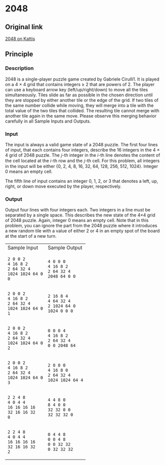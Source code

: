 # 2048

## Original link

[2048 on Kattis](https://open.kattis.com/problems/2048)

## Principle 

### Description

2048 is a single-player puzzle game created by Gabriele Cirulli1. It is played on a 4 × 4 grid that contains integers ≥ 2 that are powers of 2. The player can use a keyboard arrow key (left/up/right/down) to move all the tiles simultaneously. Tiles slide as far as possible in the chosen direction until they are stopped by either another tile or the edge of the grid. If two tiles of the same number collide while moving, they will merge into a tile with the total value of the two tiles that collided. The resulting tile cannot merge with another tile again in the same move. Please observe this merging behavior carefully in all Sample Inputs and Outputs.  

### Input

The input is always a valid game state of a 2048 puzzle. The first four lines of input, that each contains four integers, describe the 16 integers in the 4 × 4 grid of 2048 puzzle. The 𝑗-th integer in the 𝑖-th line denotes the content of the cell located at the 𝑖-th row and the 𝑗-th cell. For this problem, all integers in the input will be either {0, 2, 4, 8, 16, 32, 64, 128, 256, 512, 1024}. Integer 0 means an empty cell.

The fifth line of input contains an integer 0, 1, 2, or 3 that denotes a left, up, right, or down move executed by the player, respectively.

### Output

Output four lines with four integers each. Two integers in a line must be separated by a single space. This describes the new state of the 4×4 grid of 2048 puzzle. Again, integer 0 means an empty cell. Note that in this problem, you can ignore the part from the 2048 puzzle where it introduces a new random tile with a value of either 2 or 4 in an empty spot of the board at the start of a new turn.

<table>
<tr>
<td>Sample Input</td><td>Sample Output</td>
</tr>
<tr>
<td>

```
2 0 0 2
4 16 8 2
2 64 32 4
1024 1024 64 0
0
```
</td>
<td>

```
4 0 0 0
4 16 8 2
2 64 32 4
2048 64 0 0
```
</td>
</tr>
<tr>
<td>

```
2 0 0 2
4 16 8 2
2 64 32 4
1024 1024 64 0
1
```
</td>
<td>

```
2 16 8 4
4 64 32 4
2 1024 64 0
1024 0 0 0
```
</td>
</tr>
<tr>
<td>

```
2 0 0 2
4 16 8 2
2 64 32 4
1024 1024 64 0
2
```
</td>
<td>

```
0 0 0 4
4 16 8 2
2 64 32 4
0 0 2048 64
```
</td>
</tr>
<tr>
<td>

```
2 0 0 2
4 16 8 2
2 64 32 4
1024 1024 64 0
3
```
</td>
<td>

```
2 0 0 0
4 16 8 0
2 64 32 4
1024 1024 64 4
```
</td>
</tr>
<tr>
<td>

```
2 2 4 8
4 0 4 4
16 16 16 16
32 16 16 32
0
```
</td>
<td>

```
4 4 8 0
8 4 0 0
32 32 0 0
32 32 32 0
```
</td>
</tr>
<tr>
<td>

```
2 2 4 8
4 0 4 4
16 16 16 16
32 16 16 32
2
```
</td>
<td>

```
0 4 4 8
0 0 4 8
0 0 32 32
0 32 32 32
```
</td>
</tr>
</table>